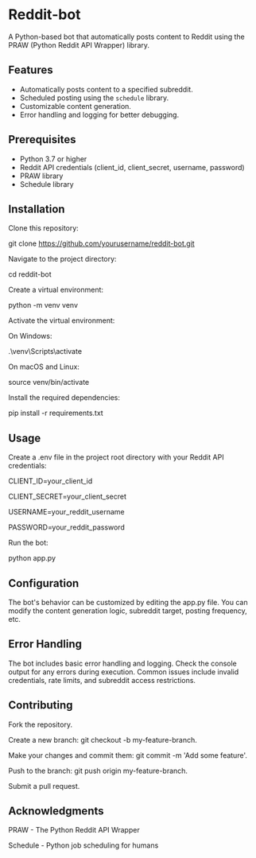 # Reddit-bot

A Python-based bot that automatically posts content to Reddit using the PRAW (Python Reddit API Wrapper) library.

## Features

- Automatically posts content to a specified subreddit.
- Scheduled posting using the `schedule` library.
- Customizable content generation.
- Error handling and logging for better debugging.

## Prerequisites

- Python 3.7 or higher
- Reddit API credentials (client_id, client_secret, username, password)
- PRAW library
- Schedule library

## Installation

Clone this repository:
   
git clone https://github.com/yourusername/reddit-bot.git

Navigate to the project directory:

cd reddit-bot

Create a virtual environment:

python -m venv venv

Activate the virtual environment:

On Windows:

.\venv\Scripts\activate

On macOS and Linux:

source venv/bin/activate

Install the required dependencies:

pip install -r requirements.txt

## Usage
Create a .env file in the project root directory with your Reddit API credentials:

CLIENT_ID=your_client_id

CLIENT_SECRET=your_client_secret

USERNAME=your_reddit_username

PASSWORD=your_reddit_password

Run the bot:

python app.py

## Configuration

The bot's behavior can be customized by editing the app.py file. You can modify the content generation logic, subreddit target, posting frequency, etc.

## Error Handling

The bot includes basic error handling and logging. Check the console output for any errors during execution. Common issues include invalid credentials, rate limits, and subreddit access restrictions.

## Contributing

Fork the repository.

Create a new branch: git checkout -b my-feature-branch.

Make your changes and commit them: git commit -m 'Add some feature'.

Push to the branch: git push origin my-feature-branch.

Submit a pull request.

## Acknowledgments

PRAW - The Python Reddit API Wrapper

Schedule - Python job scheduling for humans
